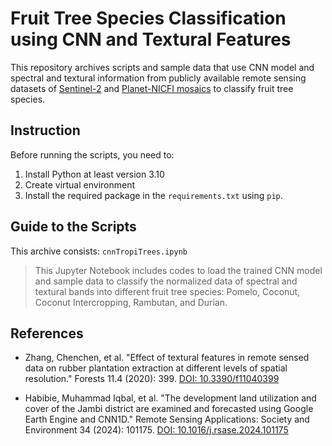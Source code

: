 # Fruit Tree Species Classification using CNN and Textural Features 

This repository archives scripts and sample data that use CNN model and spectral and textural information from publicly available remote sensing datasets of [Sentinel-2](https://dataspace.copernicus.eu/explore-data/data-collections/sentinel-data/sentinel-2) and [Planet-NICFI mosaics](https://developers.google.com/earth-engine/datasets/catalog/projects_planet-nicfi_assets_basemaps_asia) to classify fruit tree species.

## Instruction ##
Before running the scripts, you need to:
1. Install Python at least version 3.10
2. Create virtual environment
3. Install the required package in the `requirements.txt` using `pip`.

## Guide to the Scripts ##
This archive consists:
`cnnTropiTrees.ipynb`

>This Jupyter Notebook includes codes to load the trained CNN model and sample data to classify the normalized data of spectral and textural bands into different fruit tree species: Pomelo, Coconut, Coconut Intercropping, Rambutan, and Durian. 

## References 
* Zhang, Chenchen, et al. "Effect of textural features in remote sensed data on rubber plantation extraction at different levels of spatial resolution." Forests 11.4 (2020): 399. [DOI: 10.3390/f11040399](https://doi.org/10.3390/f11040399)

* Habibie, Muhammad Iqbal, et al. "The development land utilization and cover of the Jambi district are examined and forecasted using Google Earth Engine and CNN1D." Remote Sensing Applications: Society and Environment 34 (2024): 101175. [DOI: 10.1016/j.rsase.2024.101175](https://doi.org/10.1016/j.rsase.2024.101175)



